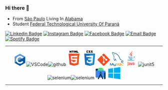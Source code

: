 ### Hi there 👋

<!--
**beatrizbenz/beatrizbenz** is a ✨ _special_ ✨ repository because its `README.md` (this file) appears on your GitHub profile.

Here are some ideas to get you started:

- 🔭 I’m currently working on ...
- 🌱 I’m currently learning ...
- 👯 I’m looking to collaborate on ...
- 🤔 I’m looking for help with ...
- 💬 Ask me about ...
- 📫 How to reach me: ...
- 😄 Pronouns: ...
- ⚡ Fun fact: ...


***

<p>
  <a href="https://github.com/beatrizbenz/github-readme-stats">
    <img
      height="156" 
      src="https://github-readme-stats.vercel.app/api?username=beatrizbenz&count_private=true&show_icons=true&custom_title=Benz%20Github%20Stats&hide=issues&theme=vision-friendly-dark"
    />
    </a>
  <a href="https://github.com/beatrizbenz/github-readme-stats">
    <img
      height="156"
      src="https://github-readme-stats.vercel.app/api/top-langs/?username=beatrizbenz&&layout=compact&theme=vision-friendly-dark&langs_count=8)"
    />
  </a>
<p>

*** -->

* From [São Paulo](https://pt.wikipedia.org/wiki/S%C3%A3o_Paulo) Living In [Alabama](https://en.wikipedia.org/wiki/Alabama)
* Student [Federal Technological University Of Paraná](http://www.utfpr.edu.br/)

 [![Linkedin Badge](https://img.shields.io/badge/-LinkedIn-blue?style=flat-square&logo=Linkedin&logoColor=white&link=hhttps://br.linkedin.com/in/beatriz-benz)](https://br.linkedin.com/in/beatriz-benz) 
  [![Instagram Badge](https://img.shields.io/badge/-Instagram-blue?style=flat-square&logo=Instagram&logoColor=white&link=https://www.instagram.com/beatriz_benz/)](https://www.instagram.com/beatriz_benz/) 
  [![Facebook Badge](https://img.shields.io/badge/-Facebook-blue?style=flat-square&logo=Facebook&logoColor=white&link=https://www.facebook.com/BiaBenz/)](https://www.facebook.com/BiaBenz/)
   [![Email Badge](https://img.shields.io/badge/-Email-blue?style=flat-square&logo=Gmail&logoColor=white&link=https://br.linkedin.com/in/beatriz-benz)](mailto:beatriz_benz@hotmail.com)
  [![Spotify Badge](https://img.shields.io/badge/-Spotify-blue?style=flat-square&logo=Spotify&logoColor=white&link=https://open.spotify.com/user/227aia4vxh6msph5s466nap3i/)](https://open.spotify.com/user/227aia4vxh6msph5s466nap3i)
  

 ***
 <p align = "center">
  <img src="https://raw.githubusercontent.com/devicons/devicon/master/icons/c/c-original.svg" alt="c" width="40" height="40"/><img   
  <img src="https://github.com/keikomori/icons-badges/blob/master/icons/VSCode/vscode.svg" alt="VSCode" width="40" height="40"/><img                                                                               
  src="https://github.com/urielcaire/aprendamd/blob/master/imgs/github.png" alt="github" width="40" height="40"/><img                                                               src="https://raw.githubusercontent.com/devicons/devicon/2809b567852a4648062a2d3e7c1c531367458c0b/icons/html5/html5-original-wordmark.svg" alt="html5" width="50" height="50"/><img
  src="https://raw.githubusercontent.com/devicons/devicon/2809b567852a4648062a2d3e7c1c531367458c0b/icons/css3/css3-original-wordmark.svg" alt="css3" width="50" height="50"/><img
  src="https://raw.githubusercontent.com/devicons/devicon/master/icons/git/git-original.svg" alt="git" width="40" height="40"/><img src="https://raw.githubusercontent.com/marcelodib/marcelodib/master/assets/mysql.png" alt="mysql" width="45" height="45"/><img
  src="https://raw.githubusercontent.com/devicons/devicon/1119b9f84c0290e0f0b38982099a2bd027a48bf1/icons/java/java-original-wordmark.svg" alt="java" width="45" height="50"/><img  src="https://camo.githubusercontent.com/abbaedce4b226ea68b0fd43521472b0b146d5ed57956116f69752f43e7ddd7d8/68747470733a2f2f6a756e69742e6f72672f6a756e6974352f6173736574732f696d672f6a756e6974352d6c6f676f2e706e67" alt="junit5" width="36" height="40"/><img
  src="https://static-00.iconduck.com/assets.00/selenium-icon-512x496-obrnvg2v.png" alt="selenium" width="40" height="40"/><img 
  src="https://opencollective-production.s3-us-west-1.amazonaws.com/efa23630-0509-11e8-bf7d-fb9c62253aad.png" alt="selenium" width="40" height="40"/><img 
                                                                                                                                 
   <img 
src="https://raw.githubusercontent.com/devicons/devicon/1119b9f84c0290e0f0b38982099a2bd027a48bf1/icons/androidstudio/androidstudio-original.svg" alt="android" width="40" height="40"/>                                                                                                                                                                              <img 
src="https://raw.githubusercontent.com/devicons/devicon/2809b567852a4648062a2d3e7c1c531367458c0b/icons/windows8/windows8-original.svg" alt="windows" width="40" height="40"/>
 </p>

  </table>  
<hr/>






